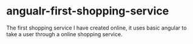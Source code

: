 # angualr-first-shopping-service
The first shopping service I have created online, it uses basic angular to take a user through a online shopping service.
